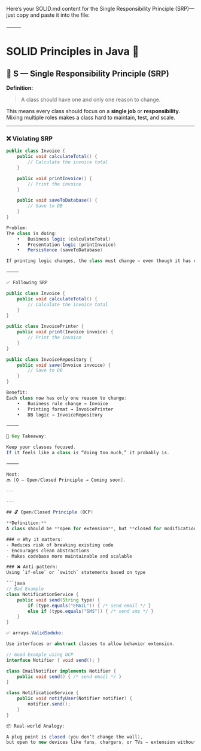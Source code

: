 Here’s your SOLID.md content for the Single Responsibility Principle (SRP)—just copy and paste it into the file:

⸻


# SOLID Principles in Java 🚀

## 🔹 S — Single Responsibility Principle (SRP)

**Definition:**
> A class should have one and only one reason to change.

This means every class should focus on a **single job** or **responsibility**. Mixing multiple roles makes a class hard to maintain, test, and scale.

---

### ❌ Violating SRP

```java
public class Invoice {
    public void calculateTotal() {
        // Calculate the invoice total
    }

    public void printInvoice() {
        // Print the invoice
    }

    public void saveToDatabase() {
        // Save to DB
    }
}

Problem:
The class is doing:
	•	Business logic (calculateTotal)
	•	Presentation logic (printInvoice)
	•	Persistence (saveToDatabase)

If printing logic changes, the class must change — even though it has nothing to do with calculation or DB.

⸻

✅ Following SRP

public class Invoice {
    public void calculateTotal() {
        // Calculate the invoice total
    }
}

public class InvoicePrinter {
    public void print(Invoice invoice) {
        // Print the invoice
    }
}

public class InvoiceRepository {
    public void save(Invoice invoice) {
        // Save to DB
    }
}

Benefit:
Each class now has only one reason to change:
	•	Business rule change → Invoice
	•	Printing format → InvoicePrinter
	•	DB logic → InvoiceRepository

⸻

📌 Key Takeaway:

Keep your classes focused.
If it feels like a class is “doing too much,” it probably is.

⸻

Next:
🔜 [O — Open/Closed Principle → Coming soon].

---

---

## 🔓 Open/Closed Principle (OCP)

**Definition:**  
A class should be **open for extension**, but **closed for modification**.

### 🔥 Why it matters:
- Reduces risk of breaking existing code
- Encourages clean abstractions
- Makes codebase more maintainable and scalable

### ❌ Anti-pattern:
Using `if-else` or `switch` statements based on type

```java
// Bad Example
class NotificationService {
    public void send(String type) {
        if (type.equals("EMAIL")) { /* send email */ }
        else if (type.equals("SMS")) { /* send sms */ }
    }
}

✅ arrays.ValidSoduko:

Use interfaces or abstract classes to allow behavior extension.

// Good Example using OCP
interface Notifier { void send(); }

class EmailNotifier implements Notifier {
    public void send() { /* send email */ }
}

class NotificationService {
    public void notifyUser(Notifier notifier) {
        notifier.send();
    }
}

📦 Real-world Analogy:

A plug point is closed (you don’t change the wall),
but open to new devices like fans, chargers, or TVs — extension without modification.


